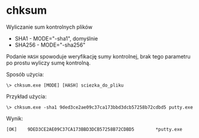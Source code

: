 # chksum
Wyliczanie sum kontrolnych plików

* SHA1 - MODE="-sha1", domyślnie
* SHA256 - MODE="-sha256"

Podanie `HASH` spowoduje weryfikację sumy kontrolnej, brak tego parametru po prostu wyliczy sumę kontrolną.

Sposób użycia:

	\> chksum.exe [MODE] [HASH] sciezka_do_pliku

Przykład użycia:

	\> chksum.exe -sha1 9ded3ce2ae09c37ca173bbd3dcb57258b72cdbd5 putty.exe

Wynik:

	[OK]    9DED3CE2AE09C37CA173BBD3DCB57258B72CDBD5        *putty.exe
